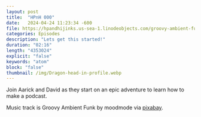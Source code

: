```yaml
---
layout: post
title:  "HPnH 000"
date:   2024-04-24 11:23:34 -600
file: https://hpandhijinks.us-sea-1.linodeobjects.com/groovy-ambient-funk-201745.mp3
categories: Episodes
description: "Lets get this started!"
duration: "02:16"
length: "4353024"
explicit: "false"
keywords: "atom"
block: "false"
thumbnail: /img/Dragon-head-in-profile.webp
---
```


Join Aarick and David as they start on an epic adventure to learn how to make a podcast.


<!--more-->

Music track is Groovy Ambient Funk by moodmode via <a href="https://pixabay.com/music/funk-groovy-ambient-funk-201745/">pixabay</a>.
